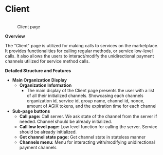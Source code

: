 # Client

<figure><img src="../../../../../public/assets/images/products/TUI/Screenshot 2024-08-17 at 6.15.31 PM.png" alt=""><figcaption><p>Client page</p></figcaption></figure>

**Overview**

The "Client" page is utilized for making calls to services on the marketplace. It provides functionalities for calling regular methods, or service low-level calls. It also allows the users to interact/modify the unidirectional payment channels utilized for service method calls.&#x20;

**Detailed Structure and Features**

* **Main Organization Display**
  * **Organization Information**
    * The main display of the Client page presents the user with a list of all their initialized channels. Showcasing each channels organization id, service id, group name, channel id, nonce, amount of AGIX tokens, and the expiration time for each channel
* **Sub-page buttons**
  * **Call page:** Call server. We ask state of the channel from the server if needed. Channel should be already initialized.
  * **Call low level page:** Low level function for calling the server. Service should be already initialized.
  * **Get channel state page:** Get channel state in stateless manner
  * **Channels menu:** Menu for interacting with/modifying unidirectional payment channels
